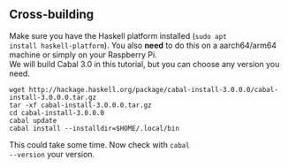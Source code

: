 ## Cross-building
Make sure you have the Haskell platform installed (<code>sudo apt install haskell-platform</code>). You also <b>need</b> to do this on a aarch64/arm64 machine or simply on your Raspberry Pi.<br>
We will build Cabal 3.0 in this tutorial, but you can choose any version you need.
```
wget http://hackage.haskell.org/package/cabal-install-3.0.0.0/cabal-install-3.0.0.0.tar.gz
tar -xf cabal-install-3.0.0.0.tar.gz
cd cabal-install-3.0.0.0
cabal update
cabal install --installdir=$HOME/.local/bin
```
This could take some time. Now check with <code>cabal --version</code> your version.
